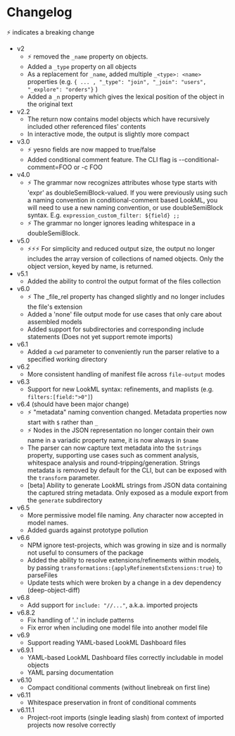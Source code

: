 # Changelog

⚡ indicates a breaking change

- v2
	- ⚡ removed the `_name` property on objects.
	- Added a `_type` property on all objects
	- As a replacement for `_name`, added multiple `_<type>: <name>` properties (e.g. `{ ... , "_type": "join", "_join": "users", "_explore": "orders"}` )
	- Added a `_n` property which gives the lexical position of the object in the original text
- v2.2
	- The return now contains model objects which have recursively included other referenced files' contents
	- In interactive mode, the output is slightly more compact
- v3.0
	- ⚡ yesno fields are now mapped to true/false
	- Added conditional comment feature. The CLI flag is --conditional-comment=FOO or -c FOO
- v4.0
	- ⚡ The grammar now recognizes attributes whose type starts with 'expr' as doubleSemiBlock-valued. If you were previously using such a naming convention in conditional-comment based LookML, you will need to use a new naming convention, or use doubleSemiBlock syntax. E.g. `expression_custom_filter: ${field} ;;`
	- ⚡ The grammar no longer ignores leading whitespace in a doubleSemiBlock.
- v5.0
	- ⚡⚡⚡ For simplicity and reduced output size, the output no longer includes the array version of collections of named objects. Only the object version, keyed by name, is returned.
- v5.1
	- Added the ability to control the output format of the files collection
- v6.0
	- ⚡ The _file_rel property has changed slightly and no longer includes the file's extension
	- Added a 'none' file output mode for use cases that only care about assembled models
	- Added support for subdirectories and corresponding include statements (Does not yet support remote imports)
- v6.1
	- Added a `cwd` parameter to conveniently run the parser relative to a specified working directory
- v6.2
	- More consistent handling of manifest file across `file-output` modes
- v6.3
	- Support for new LookML syntax: refinements, and maplists (e.g. `filters:[field:">0"]`)
- v6.4 (should have been major change)
	- ⚡ "metadata" naming convention changed. Metadata properties now start with `$` rather than `_`
	- ⚡ Nodes in the JSON representation no longer contain their own name in a variadic property name, it is now always in `$name`
	- The parser can now capture text metadata into the `$strings` property, supporting use cases such as comment analysis, whitespace analysis and round-tripping/generation. Strings metadata is removed by default for the CLI, but can be exposed with the `transform` parameter.
	- [beta] Ability to generate LookML strings from JSON data containing the captured string metadata. Only exposed as a module export from the `generate` subdirectory
- v6.5
	- More permissive model file naming. Any character now accepted in model names.
	- Added guards against prototype pollution
- v6.6
	- NPM ignore test-projects, which was growing in size and is normally not useful to consumers of the package
	- Added the ability to resolve extensions/refinements within models, by passing `transformations:{applyRefinementsExtensions:true}` to parseFiles
	- Update tests which were broken by a change in a dev dependency (deep-object-diff)
 - v6.8
	- Add support for `include: "//..."`, a.k.a. imported projects
 - v6.8.2
	- Fix handling of '..' in include patterns
	- Fix error when including one model file into another model file
 - v6.9
	- Support reading YAML-based LookML Dashboard files 
 - v6.9.1
	- YAML-based LookML Dashboard files correctly includable in model objects
	- YAML parsing documentation
 - v6.10
	- Compact conditional comments (without linebreak on first line)
 - v6.11
	- Whitespace preservation in front of conditional comments
 - v6.11.1
	- Project-root imports (single leading slash) from context of imported projects now resolve correctly
